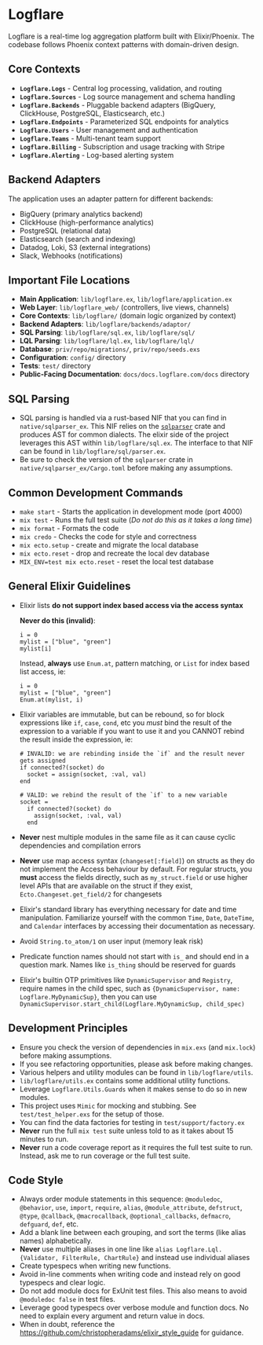 # Logflare

Logflare is a real-time log aggregation platform built with Elixir/Phoenix. The codebase follows Phoenix context patterns with domain-driven design.

## Core Contexts

- **`Logflare.Logs`** - Central log processing, validation, and routing
- **`Logflare.Sources`** - Log source management and schema handling
- **`Logflare.Backends`** - Pluggable backend adapters (BigQuery, ClickHouse, PostgreSQL, Elasticsearch, etc.)
- **`Logflare.Endpoints`** - Parameterized SQL endpoints for analytics
- **`Logflare.Users`** - User management and authentication
- **`Logflare.Teams`** - Multi-tenant team support
- **`Logflare.Billing`** - Subscription and usage tracking with Stripe
- **`Logflare.Alerting`** - Log-based alerting system

## Backend Adapters

The application uses an adapter pattern for different backends:
- BigQuery (primary analytics backend)
- ClickHouse (high-performance analytics)
- PostgreSQL (relational data)
- Elasticsearch (search and indexing)
- Datadog, Loki, S3 (external integrations)
- Slack, Webhooks (notifications)

## Important File Locations

- **Main Application**: `lib/logflare.ex`, `lib/logflare/application.ex`
- **Web Layer**: `lib/logflare_web/` (controllers, live views, channels)
- **Core Contexts**: `lib/logflare/` (domain logic organized by context)
- **Backend Adapters**: `lib/logflare/backends/adaptor/`
- **SQL Parsing**: `lib/logflare/sql.ex`, `lib/logflare/sql/`
- **LQL Parsing**: `lib/logflare/lql.ex`, `lib/logflare/lql/`
- **Database**: `priv/repo/migrations/`, `priv/repo/seeds.exs`
- **Configuration**: `config/` directory
- **Tests**: `test/` directory
- **Public-Facing Documentation**: `docs/docs.logflare.com/docs` directory

## SQL Parsing

- SQL parsing is handled via a rust-based NIF that you can find in `native/sqlparser_ex`. This NIF relies on the [`sqlparser`](https://crates.io/crates/sqlparser) crate and produces AST for common dialects. The elixir side of the project leverages this AST within `lib/logflare/sql.ex`. The interface to that NIF can be found in `lib/logflare/sql/parser.ex`.
- Be sure to check the version of the `sqlparser` crate in `native/sqlparser_ex/Cargo.toml` before making any assumptions.

## Common Development Commands
- `make start` - Starts the application in development mode (port 4000)
- `mix test` - Runs the full test suite (_Do not do this as it takes a long time_)
- `mix format` - Formats the code
- `mix credo` - Checks the code for style and correctness
- `mix ecto.setup` - create and migrate the local database
- `mix ecto.reset` - drop and recreate the local dev database
- `MIX_ENV=test mix ecto.reset` - reset the local test database

## General Elixir Guidelines
- Elixir lists **do not support index based access via the access syntax**

  **Never do this (invalid)**:

      i = 0
      mylist = ["blue", "green"]
      mylist[i]

  Instead, **always** use `Enum.at`, pattern matching, or `List` for index based list access, ie:

      i = 0
      mylist = ["blue", "green"]
      Enum.at(mylist, i)

- Elixir variables are immutable, but can be rebound, so for block expressions like `if`, `case`, `cond`, etc
  you *must* bind the result of the expression to a variable if you want to use it and you CANNOT rebind the result inside the expression, ie:

      # INVALID: we are rebinding inside the `if` and the result never gets assigned
      if connected?(socket) do
        socket = assign(socket, :val, val)
      end

      # VALID: we rebind the result of the `if` to a new variable
      socket =
        if connected?(socket) do
          assign(socket, :val, val)
        end

- **Never** nest multiple modules in the same file as it can cause cyclic dependencies and compilation errors
- **Never** use map access syntax (`changeset[:field]`) on structs as they do not implement the Access behaviour by default. For regular structs, you **must** access the fields directly, such as `my_struct.field` or use higher level APIs that are available on the struct if they exist, `Ecto.Changeset.get_field/2` for changesets
- Elixir's standard library has everything necessary for date and time manipulation. Familiarize yourself with the common `Time`, `Date`, `DateTime`, and `Calendar` interfaces by accessing their documentation as necessary.
- Avoid `String.to_atom/1` on user input (memory leak risk)
- Predicate function names should not start with `is_` and should end in a question mark. Names like `is_thing` should be reserved for guards
- Elixir's builtin OTP primitives like `DynamicSupervisor` and `Registry`, require names in the child spec, such as `{DynamicSupervisor, name: Logflare.MyDynamicSup}`, then you can use `DynamicSupervisor.start_child(Logflare.MyDynamicSup, child_spec)`

## Development Principles
- Ensure you check the version of dependencies in `mix.exs` (and `mix.lock`) before making assumptions.
- If you see refactoring opportunities, please ask before making changes.
- Various helpers and utility modules can be found in `lib/logflare/utils`.
- `lib/logflare/utils.ex` contains some additional utility functions.
- Leverage `Logflare.Utils.Guards` when it makes sense to do so in new modules.
- This project uses `Mimic` for mocking and stubbing. See `test/test_helper.exs` for the setup of those.
- You can find the data factories for testing in `test/support/factory.ex`
- **Never** run the full `mix test` suite unless told to as it takes about 15 minutes to run.
- **Never** run a code coverage report as it requires the full test suite to run. Instead, ask me to run coverage or the full test suite.

## Code Style
- Always order module statements in this sequence: `@moduledoc`, `@behavior`, `use`, `import`, `require`, `alias`, `@module_attribute`, `defstruct`, `@type`, `@callback`, `@macrocallback`, `@optional_callbacks`, `defmacro`, `defguard`, `def`, etc.
- Add a blank line between each grouping, and sort the terms (like alias names) alphabetically.
- **Never** use multiple aliases in one line like `alias Logflare.Lql.{Validator, FilterRule, ChartRule}` and instead use individual aliases
- Create typespecs when writing new functions.
- Avoid in-line comments when writing code and instead rely on good typespecs and clear logic.
- Do not add module docs for ExUnit test files. This also means to avoid `@moduledoc false` in test files.
- Leverage good typespecs over verbose module and function docs. No need to explain every argument and return value in docs.
- When in doubt, reference the https://github.com/christopheradams/elixir_style_guide for guidance.
